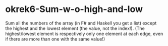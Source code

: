 # okrek6-Sum-w-o-high-and-low
Sum all the numbers of the array (in F# and Haskell you get a list) except the highest and the lowest element (the value, not the index!). (The highest/lowest element is respectively only one element at each edge, even if there are more than one with the same value!)
